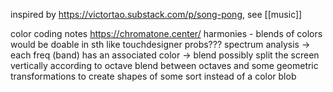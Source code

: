 inspired by https://victortao.substack.com/p/song-pong, see [[music]]

color coding notes
https://chromatone.center/
harmonies - blends of colors
would be doable in sth like touchdesigner probs???
spectrum analysis -> each freq (band) has an associated color -> blend
possibly split the screen vertically according to octave
blend between octaves
and some geometric transformations to create shapes of some sort instead of a color blob